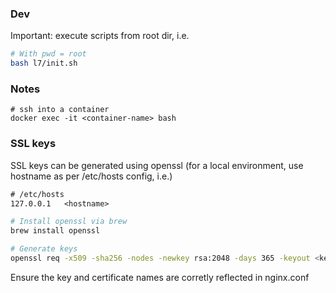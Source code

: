 ### Dev

Important: execute scripts from root dir, i.e.

```bash
# With pwd = root
bash l7/init.sh
```

### Notes

```
# ssh into a container
docker exec -it <container-name> bash
```

### SSL keys

SSL keys can be generated using openssl (for a local environment, use hostname as per /etc/hosts config, i.e.)

```txt
# /etc/hosts
127.0.0.1	<hostname>
```

```bash
# Install openssl via brew
brew install openssl

# Generate keys
openssl req -x509 -sha256 -nodes -newkey rsa:2048 -days 365 -keyout <key_name>.key -out <cert_name>.crt
```

Ensure the key and certificate names are corretly reflected in nginx.conf

